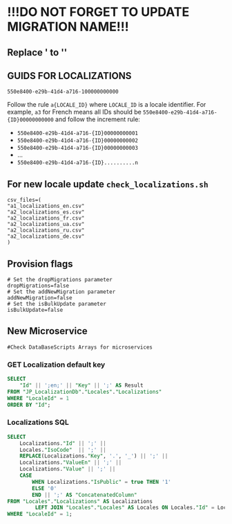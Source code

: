 # !!!DO NOT FORGET TO UPDATE MIGRATION NAME!!!

## Replace ' to ''

## GUIDS FOR LOCALIZATIONS
`550e8400-e29b-41d4-a716-100000000000`

Follow the rule `a{LOCALE_ID}` where `LOCALE_ID` is a locale identifier. 
For example, `a3` for French means all IDs should be `550e8400-e29b-41d4-a716-{ID}00000000000` and follow the increment rule:

- `550e8400-e29b-41d4-a716-{ID}00000000001`
- `550e8400-e29b-41d4-a716-{ID}00000000002`
- `550e8400-e29b-41d4-a716-{ID}00000000003`
- ...
- `550e8400-e29b-41d4-a716-{ID}..........n`

## For new locale update `check_localizations.sh`
```shell
csv_files=(
"a1_localizations_en.csv" 
"a2_localizations_es.csv"
"a2_localizations_fr.csv"
"a2_localizations_ua.csv"
"a2_localizations_ru.csv"
"a2_localizations_de.csv"
)
  ```

## Provision flags
```shell
# Set the dropMigrations parameter
dropMigrations=false
# Set the addNewMigration parameter
addNewMigration=false
# Set the isBulkUpdate parameter
isBulkUpdate=false
```

## New Microservice
```shell
#Check DataBaseScripts Arrays for microservices
```

### GET Localization default key
```sql
SELECT
    "Id" || ';en;' || "Key" || ';' AS Result
FROM "JP_LocalizationDb"."Locales"."Localizations"
WHERE "LocaleId" = 1
ORDER BY "Id";
```

### Localizations SQL
```sql
SELECT
    Localizations."Id" || ';' ||
    Locales."IsoCode"  || ';' ||
    REPLACE(Localizations."Key", '.', '_') || ';' ||
    Localizations."ValueEn" || ';' ||
    Localizations."Value" || ';' ||
    CASE
        WHEN Localizations."IsPublic" = true THEN '1'
        ELSE '0'
        END || ';' AS "ConcatenatedColumn"
FROM "Locales"."Localizations" AS Localizations
         LEFT JOIN "Locales"."Locales" AS Locales ON Locales."Id" = Localizations."LocaleId"
WHERE "LocaleId" = 1;
```